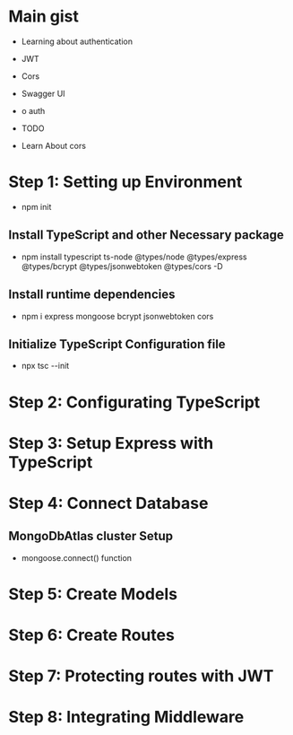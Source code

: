 # Main gist

- Learning about authentication
- JWT
- Cors
- Swagger UI
- o auth

- TODO

* Learn About cors

# Step 1: Setting up Environment

- npm init

## Install TypeScript and other Necessary package

- npm install typescript ts-node @types/node @types/express @types/bcrypt @types/jsonwebtoken @types/cors -D

## Install runtime dependencies

- npm i express mongoose bcrypt jsonwebtoken cors

## Initialize TypeScript Configuration file

- npx tsc --init

# Step 2: Configurating TypeScript

# Step 3: Setup Express with TypeScript

# Step 4: Connect Database

## MongoDbAtlas cluster Setup

- mongoose.connect() function

# Step 5: Create Models

# Step 6: Create Routes

# Step 7: Protecting routes with JWT

# Step 8: Integrating Middleware
